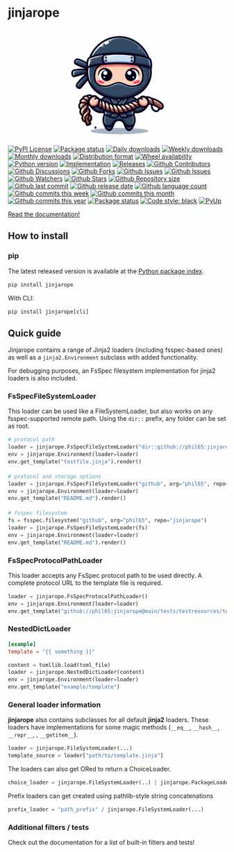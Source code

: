 # jinjarope

<div align="center">
  <picture>
    <img alt="JinjaRope"
         src="https://raw.githubusercontent.com/phil65/jinjarope/main/docs/logo.jpg"
         width="50%">
  </picture>
</div>

[![PyPI License](https://img.shields.io/pypi/l/jinjarope.svg)](https://pypi.org/project/jinjarope/)
[![Package status](https://img.shields.io/pypi/status/jinjarope.svg)](https://pypi.org/project/jinjarope/)
[![Daily downloads](https://img.shields.io/pypi/dd/jinjarope.svg)](https://pypi.org/project/jinjarope/)
[![Weekly downloads](https://img.shields.io/pypi/dw/jinjarope.svg)](https://pypi.org/project/jinjarope/)
[![Monthly downloads](https://img.shields.io/pypi/dm/jinjarope.svg)](https://pypi.org/project/jinjarope/)
[![Distribution format](https://img.shields.io/pypi/format/jinjarope.svg)](https://pypi.org/project/jinjarope/)
[![Wheel availability](https://img.shields.io/pypi/wheel/jinjarope.svg)](https://pypi.org/project/jinjarope/)
[![Python version](https://img.shields.io/pypi/pyversions/jinjarope.svg)](https://pypi.org/project/jinjarope/)
[![Implementation](https://img.shields.io/pypi/implementation/jinjarope.svg)](https://pypi.org/project/jinjarope/)
[![Releases](https://img.shields.io/github/downloads/phil65/jinjarope/total.svg)](https://github.com/phil65/jinjarope/releases)
[![Github Contributors](https://img.shields.io/github/contributors/phil65/jinjarope)](https://github.com/phil65/jinjarope/graphs/contributors)
[![Github Discussions](https://img.shields.io/github/discussions/phil65/jinjarope)](https://github.com/phil65/jinjarope/discussions)
[![Github Forks](https://img.shields.io/github/forks/phil65/jinjarope)](https://github.com/phil65/jinjarope/forks)
[![Github Issues](https://img.shields.io/github/issues/phil65/jinjarope)](https://github.com/phil65/jinjarope/issues)
[![Github Issues](https://img.shields.io/github/issues-pr/phil65/jinjarope)](https://github.com/phil65/jinjarope/pulls)
[![Github Watchers](https://img.shields.io/github/watchers/phil65/jinjarope)](https://github.com/phil65/jinjarope/watchers)
[![Github Stars](https://img.shields.io/github/stars/phil65/jinjarope)](https://github.com/phil65/jinjarope/stars)
[![Github Repository size](https://img.shields.io/github/repo-size/phil65/jinjarope)](https://github.com/phil65/jinjarope)
[![Github last commit](https://img.shields.io/github/last-commit/phil65/jinjarope)](https://github.com/phil65/jinjarope/commits)
[![Github release date](https://img.shields.io/github/release-date/phil65/jinjarope)](https://github.com/phil65/jinjarope/releases)
[![Github language count](https://img.shields.io/github/languages/count/phil65/jinjarope)](https://github.com/phil65/jinjarope)
[![Github commits this week](https://img.shields.io/github/commit-activity/w/phil65/jinjarope)](https://github.com/phil65/jinjarope)
[![Github commits this month](https://img.shields.io/github/commit-activity/m/phil65/jinjarope)](https://github.com/phil65/jinjarope)
[![Github commits this year](https://img.shields.io/github/commit-activity/y/phil65/jinjarope)](https://github.com/phil65/jinjarope)
[![Package status](https://codecov.io/gh/phil65/jinjarope/branch/main/graph/badge.svg)](https://codecov.io/gh/phil65/jinjarope/)
[![Code style: black](https://img.shields.io/badge/code%20style-black-000000.svg)](https://github.com/psf/black)
[![PyUp](https://pyup.io/repos/github/phil65/jinjarope/shield.svg)](https://pyup.io/repos/github/phil65/jinjarope/)

[Read the documentation!](https://phil65.github.io/jinjarope/)

## How to install

### pip

The latest released version is available at the [Python package index](https://pypi.org/project/mknodes).

``` py
pip install jinjarope
```
With CLI:

``` py
pip install jinjarope[cli]
```


## Quick guide

Jinjarope contains a range of Jinja2 loaders (including fsspec-based ones) as well as a `jinja2.Environment` subclass with added functionality.

For debugging purposes, an FsSpec filesystem implementation for jinja2 loaders is also included.


### FsSpecFileSystemLoader

This loader can be used like a FileSystemLoader, but also works on any fsspec-supported
remote path.
Using the `dir::` prefix, any folder can be set as root.

``` py
# protocol path
loader = jinjarope.FsSpecFileSystemLoader("dir::github://phil65:jinjarope@main/tests/testresources")
env = jinjarope.Environment(loader=loader)
env.get_template("testfile.jinja").render()

# protocol and storage options
loader = jinjarope.FsSpecFileSystemLoader("github", org="phil65", repo="jinjarope")
env = jinjarope.Environment(loader=loader)
env.get_template("README.md").render()

# fsspec filesystem
fs = fsspec.filesystem("github", org="phil65", repo="jinjarope")
loader = jinjarope.FsSpecFileSystemLoader(fs)
env = jinjarope.Environment(loader=loader)
env.get_template("README.md").render()
```


### FsSpecProtocolPathLoader

This loader accepts any FsSpec protocol path to be used directly.
A complete protocol URL to the template file is required.

``` py
loader = jinjarope.FsSpecProtocolPathLoader()
env = jinjarope.Environment(loader=loader)
env.get_template("github://phil65:jinjarope@main/tests/testresources/testfile.jinja").render()
```


### NestedDictLoader

``` toml
[example]
template = "{{ something }}"
```
``` py
content = tomllib.load(toml_file)
loader = jinjarope.NestedDictLoader(content)
env = jinjarope.Environment(loader=loader)
env.get_template("example/template")
```


### General loader information

**jinjarope** also contains subclasses for all default **jinja2** loaders. These loaders
have implementations for some magic methods (`__eq__`, `__hash__`, `__repr__`, , `__getitem__`).

``` py
loader = jinjarope.FileSystemLoader(...)
template_source = loader["path/to/template.jinja"]
```

The loaders can also get ORed to return a ChoiceLoader.

``` py
choice_loader = jinjarope.FileSystemLoader(..) | jinjarope.PackageLoader(...)
```

Prefix loaders can get created using pathlib-style string concatenations

``` py
prefix_loader = "path_prefix" / jinjarope.FileSystemLoader(...)
```

### Additional filters / tests

Check out the documentation for a list of built-in filters and tests!
